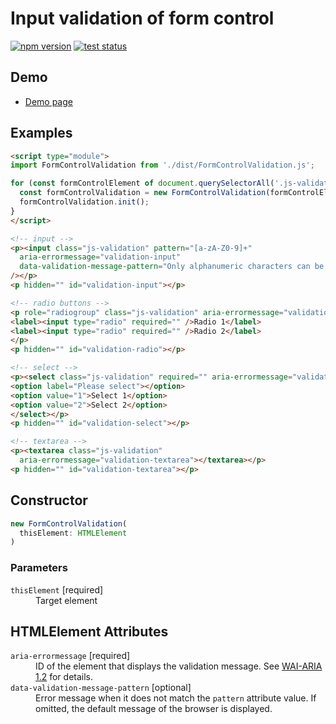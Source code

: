 # Input validation of form control

[![npm version](https://badge.fury.io/js/%40saekitominaga%2Fhtmlformcontrolelement-validation.svg)](https://www.npmjs.com/package/@saekitominaga/htmlformcontrolelement-validation)
[![test status](https://github.com/SaekiTominaga/frontend/actions/workflows/form-control-validation-test.yml/badge.svg)](https://github.com/SaekiTominaga/frontend/actions/workflows/form-control-validation.yml)

## Demo

- [Demo page](https://saekitominaga.github.io/frontend/javascript/form-control-validation/demo.html)

## Examples

```HTML
<script type="module">
import FormControlValidation from './dist/FormControlValidation.js';

for (const formControlElement of document.querySelectorAll('.js-validation')) {
  const formControlValidation = new FormControlValidation(formControlElement);
  formControlValidation.init();
}
</script>

<!-- input -->
<p><input class="js-validation" pattern="[a-zA-Z0-9]+"
  aria-errormessage="validation-input"
  data-validation-message-pattern="Only alphanumeric characters can be used."
/></p>
<p hidden="" id="validation-input"></p>

<!-- radio buttons -->
<p role="radiogroup" class="js-validation" aria-errormessage="validation-radio">
<label><input type="radio" required="" />Radio 1</label>
<label><input type="radio" required="" />Radio 2</label>
</p>
<p hidden="" id="validation-radio"></p>

<!-- select -->
<p><select class="js-validation" required="" aria-errormessage="validation-select">
<option label="Please select"></option>
<option value="1">Select 1</option>
<option value="2">Select 2</option>
</select></p>
<p hidden="" id="validation-select"></p>

<!-- textarea -->
<p><textarea class="js-validation"
  aria-errormessage="validation-textarea"></textarea></p>
<p hidden="" id="validation-textarea"></p>
```

## Constructor

```TypeScript
new FormControlValidation(
  thisElement: HTMLElement
)
```

### Parameters

<dl>
<dt><code>thisElement</code> [required]</dt>
<dd>Target element</dd>
</dl>

## HTMLElement Attributes

<dl>
<dt><code>aria-errormessage</code> [required]</dt>
<dd>ID of the element that displays the validation message. See <a href="https://www.w3.org/TR/wai-aria-1.2/#aria-errormessage">WAI-ARIA 1.2</a> for details.</dd>
<dt><code>data-validation-message-pattern</code> [optional]</dt>
<dd>Error message when it does not match the <code>pattern</code> attribute value. If omitted, the default message of the browser is displayed.</dd>
</dl>

